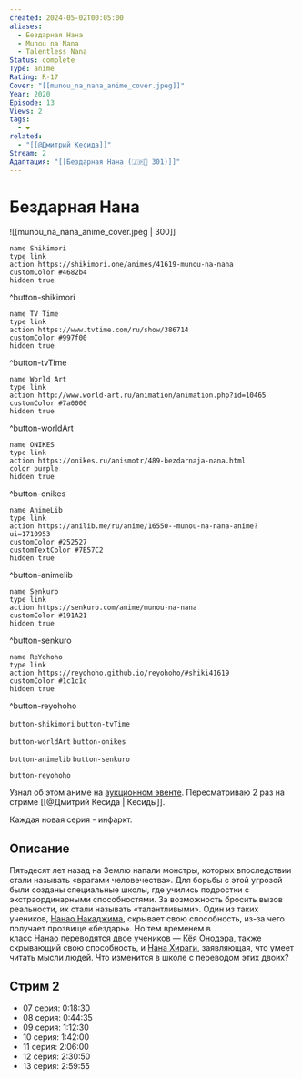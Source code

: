 ```yaml
---
created: 2024-05-02T00:05:00
aliases:
  - Бездарная Нана
  - Munou na Nana
  - Talentless Nana
Status: complete
Type: anime
Rating: R-17
Cover: "[[munou_na_nana_anime_cover.jpeg]]"
Year: 2020
Episode: 13
Views: 2
tags:
  - ❤
related:
  - "[[@Дмитрий Кесида]]"
Stream: 2
Адаптация: "[[Бездарная Нана (🇯🇵📗 301)]]"
---
```


# Бездарная Нана

![[munou_na_nana_anime_cover.jpeg | 300]]

```button
name Shikimori
type link
action https://shikimori.one/animes/41619-munou-na-nana
customColor #4682b4
hidden true
```
^button-shikimori

```button
name TV Time
type link
action https://www.tvtime.com/ru/show/386714
customColor #997f00
hidden true
```
^button-tvTime

```button
name World Art
type link
action http://www.world-art.ru/animation/animation.php?id=10465
customColor #7a0000
hidden true
```
^button-worldArt

```button
name ONIKES
type link
action https://onikes.ru/anismotr/489-bezdarnaja-nana.html
color purple
hidden true
```
^button-onikes

```button
name AnimeLib
type link
action https://anilib.me/ru/anime/16550--munou-na-nana-anime?ui=1710953
customColor #252527
customTextColor #7E57C2
hidden true
```
^button-animelib

```button
name Senkuro
type link
action https://senkuro.com/anime/munou-na-nana
customColor #191A21
hidden true
```
^button-senkuro

```button
name ReYohoho
type link
action https://reyohoho.github.io/reyohoho/#shiki41619
customColor #1c1c1c
hidden true
```
^button-reyohoho

`button-shikimori` `button-tvTime`

`button-worldArt` `button-onikes`

`button-animelib` `button-senkuro`

`button-reyohoho`


Узнал об этом аниме на [аукционном эвенте](https://onikes.ru/anismotr/476-aukcionnyj-jevent.html). Пересматриваю 2 раз на стриме [[@Дмитрий Кесида | Кесиды]].

Каждая новая серия - инфаркт.


## Описание

Пятьдесят лет назад на Землю напали монстры, которых впоследствии стали называть «врагами человечества». Для борьбы с этой угрозой были созданы специальные школы, где учились подростки с экстраординарными способностями. За возможность бросить вызов реальности, их стали называть «талантливыми». Один из таких учеников, [Нанао Накаджима](https://shikimori.one/characters/151572-nanao-nakajima), скрывает свою способность, из-за чего получает прозвище «бездарь». Но тем временем в класс [Нанао](https://shikimori.one/characters/151572-nanao-nakajima) переводятся двое учеников — [Кёя Онодэра](https://shikimori.one/characters/163088-kyouya-onodera), также скрывающий свою способность, и [Нана Хираги](https://shikimori.one/characters/163085-nana-hiiragi), заявляющая, что умеет читать мысли людей. Что изменится в школе с переводом этих двоих?


## Стрим 2

 - 07 серия: 0:18:30
 - 08 серия: 0:44:35
 - 09 серия: 1:12:30
 - 10 серия: 1:42:00
 - 11 серия: 2:06:00
 - 12 серия: 2:30:50
 - 13 серия: 2:59:55
